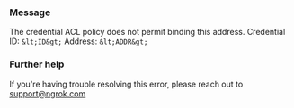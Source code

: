 
### Message
The credential ACL policy does not permit binding this address.
Credential ID: `&lt;ID&gt;`
Address: `&lt;ADDR&gt;`

### Further help
If you're having trouble resolving this error, please reach out to [support@ngrok.com](mailto:support@ngrok.com?subject=Help%20with%20ERR_NGROK_308)

